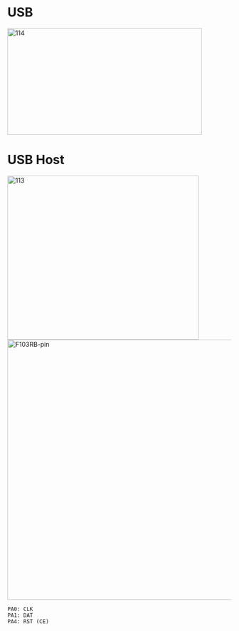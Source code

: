 # USB 

<img width="437" height="240" alt="114" src="https://github.com/user-attachments/assets/81720200-956a-48cd-b84b-50dbb0435176" />


# USB Host

<img width="430" height="369" alt="113" src="https://github.com/user-attachments/assets/64b404e7-bf3c-4318-9630-db8a239f44fa" />

<img width="644" height="586" alt="F103RB-pin" src="https://github.com/user-attachments/assets/213e8952-485c-4b90-9f8d-70f67226e9b4" />

```
PA0: CLK
PA1: DAT
PA4: RST (CE)
```

```c

```


```c

```

```c

```

```c

```

```c

```

```c

```

```c

```






